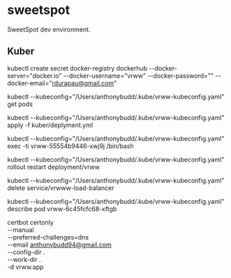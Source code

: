 # sweetspot
SweetSpot dev environment.




## Kuber 

kubectl create secret docker-registry dockerhub --docker-server="docker.io" --docker-username="vrww" --docker-password="" --docker-email="rdurapau@gmail.com"

kubectl --kubeconfig="/Users/anthonybudd/.kube/vrww-kubeconfig.yaml" get pods

kubectl --kubeconfig="/Users/anthonybudd/.kube/vrww-kubeconfig.yaml" apply -f kuber/deplyment.yml

kubectl --kubeconfig="/Users/anthonybudd/.kube/vrww-kubeconfig.yaml" exec -ti vrww-55554b9446-xwj9j /bin/bash

kubectl --kubeconfig="/Users/anthonybudd/.kube/vrww-kubeconfig.yaml" rollout restart deployment/vrww

kubectl --kubeconfig="/Users/anthonybudd/.kube/vrww-kubeconfig.yaml" delete service/vrwww-load-balancer

kubectl --kubeconfig="/Users/anthonybudd/.kube/vrww-kubeconfig.yaml" describe pod vrww-6c45fcfc68-xftgb


certbot certonly \
    --manual \
    --preferred-challenges=dns \
    --email anthonybudd94@gmail.com \
    --config-dir . \
    --work-dir . \
    -d vrww.app


    